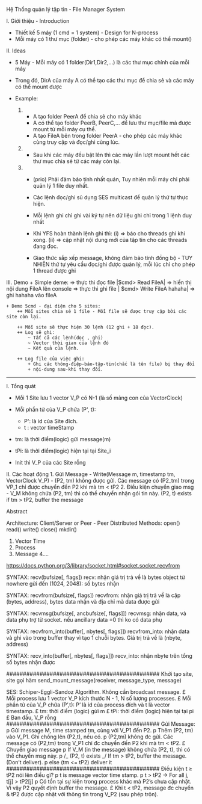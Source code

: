 Hệ Thống quản lý tập tin - File Manager System

I. Giới thiệu - Introduction

- Thiết kế 5 máy (1 cmd = 1 system) - Design for N-process
- Mỗi máy có 1 thư mục (folder) - cho phép các máy khác có thể mount()

II. Ideas

- 5 Máy - Mỗi máy có 1 folder(Dir1,Dir2,...) là các thư mục chính của mỗi máy
- Trong đó, DirA của máy A có thể tạo các thư mục để chia sẻ và các máy có thể
  mount được
- Example:

  1.  - A tạo folder PeerA để chia sẻ cho máy khác
      - A có thể tạo folder PeerB, PeerC,... để lưu thư mục/file mà được mount
        từ mỗi máy cụ thể.
      - A tạo FileA bên trong folder PeerA - cho phép các máy khác cùng truy cập
        và đọc/ghi cùng lúc.
  2.  - Sau khi các máy đều bật lên thì các máy lần lượt mount hết các thư mục
        chia sẻ từ các máy còn lại.

  3.  - (prio) Phải đảm bảo tính nhất quán, Tuy nhiên mỗi máy chỉ phải quản lý 1
        file duy nhất.
      - Các lệnh đọc/ghi sủ dụng SES multicast để quản lý thứ tự thực hiện.
      - Mỗi lệnh ghi chỉ ghi vài ký tự nên dữ liệu ghi chỉ trong 1 lệnh duy nhất
      - Khi YFS hoàn thành lệnh ghi thì: (i) => báo cho threads ghi khi xong.
        (ii) => cập nhật nội dung mới của tập tin cho các threads đang đọc.

      - Giao thức sắp xếp message, không đảm bảo tính đồng bộ - TUY NHIÊN thứ tự
        yêu cầu đọc/ghi được quản lý, mỗi lúc chỉ cho phép 1 thread được ghi

III. Demo + Simple deme: => thực thi đọc file |$cmd> Read FileA| => hiển thị nội
dung FileA lên console => thực thi ghi file | $cmd> Write FileA hahaha| => ghi
hahaha vào fileA

    + Demo 5cmd - đại diện cho 5 sites:
        ++ Mỗi sites chia sẻ 1 file - Mỗi file sẽ được truy cập bởi các site còn lại.

        ++ Mỗi site sẽ thực hiện 30 lệnh (12 ghi + 18 đọc).
        ++ Log sẽ ghi:
            ~ Tất cả các lệnh(đọc , ghi)
            ~ Vector thời gian của lệnh đó
            ~ Kết quả của lệnh.

        ++ Log file của việc ghi:
            + Ghi các thông-điệp-báo-tập-tin(chắc là tên file) bị thay đổi
            + nội-dung sau-khi thay đổi.

---

I. Tổng quát

- Mỗi 1 Site lưu 1 vector V_P có N-1 (là số mảng con của VectorClock)
- Mỗi phần tử của V_P chứa (P', t):
  - P': là id của Site đích.
  - t : vector timeStamp
- tm: là thời điểm(logic) gửi message(m)
- tPi: là thời điểm(logic) hiện tại tại Site_i

- Init thì V_P của các Site rỗng

II. Các hoạt động 1. Gửi Message - Write(Message m, timestamp tm, VectorClock
V_P) - (P2, tm) không được gửi. Các message có (P2_tm) trong VP_1 chỉ được
chuyển đến P2 khi mà tm < tP2 2. Điều kiện chuyển giao msg - V_M không chứa (P2,
tm) thì có thể chuyển nhận gói tin này. (P2, t) exists if tm > tP2, buffer the
message

Abstract

Architecture: Client/Server or Peer - Peer Distributed Methods: open() read()
write() close() mkdir()

1. Vector Time
2. Process
3. Message 4....

https://docs.python.org/3/library/socket.html#socket.socket.recvfrom

SYNTAX: recv(bufsize[, flags]) recv: nhận giá trị trả về là bytes object từ
nowhere gửi đến (1024, 2048): số bytes nhận

SYNTAX: recvfrom(bufsize[, flags]) recvfrom: nhận giá trị trả về là cặp (bytes,
address), bytes data nhận và địa chỉ mà data được gửi

SYNTAX: recvmsg(bufsize[, ancbufsize[, flags]]) recvmsg: nhận data, và data phụ
trợ từ socket. nếu ancillary data =0 thì ko có data phụ

SYNTAX: recvfrom_into(buffer[, nbytes[, flags]]) recvfrom_into: nhận data và ghi
vào trong buffer thay vì tạo 1 chuỗi bytes. Giá trị trả về là (nbyte, address)

SYNTAX: recv_into(buffer[, nbytes[, flags]]) recv_into: nhận nbyte trên tổng số
bytes nhận được

############################################## Khởi tạo site, site gọi hàm
send_mount_message(receiver, message_type, message)

SES: Schiper-Eggli-Sandoz Algorithm. Không cần broadcast message. £ Mỗi process
lưu 1 vector V_P kích thước N - 1, N số lượng processes. £ Mỗi phần tử của V_P
chứa (P’,t): P’ là id của process đích và t là vector timestamp. £ tm: thời điểm
(logic) gửi m £ tPi: thời điểm (logic) hiện tại tại pi £ Ban đầu, V_P rỗng
############################################## Gửi Message: p Gửi message M,
time stamped tm, cùng với V_P1 đến P2. p Thêm (P2, tm) vào V_P1. Ghi chồng lên
(P2,t), nếu có. p (P2,tm) không đc gửi. Các message có (P2,tm) trong V_P1 chỉ đc
chuyển đến P2 khi mà tm < tP2. £ Chuyển giao message p If V_M (in the message)
không chứa (P2, t), thì có thể chuyển msg này. p /_ (P2, t) exists _/ If tm >
tP2, buffer the message. (Don’t deliver). p else (tm <= tP2) deliver it
############################################## Điều kiện t ≥ tP2 nói lên điều
gì? p t is message vector time stamp. p t > tP2 -> For all j, t[j] > tP2[j] p Có
tồn tại sự kiện trong process khác mà P2’s chưa cập nhật. Vì vậy P2 quyết định
buffer the message. £ Khi t < tP2, message đc chuyển & tP2 được cập nhật với
thông tin trong V_P2 (sau phép trộn).
